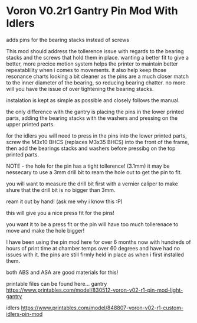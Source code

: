 # Voron V0.2r1 Gantry Pin Mod With Idlers
 adds pins for the bearing stacks instead of screws

This mod should address the tollerence issue with regards to the bearing stacks and the screws that hold them in place.
wanting a better fit to give a better, more precice motion system helps the printer to maintain better repeatablility when i comes to movements.
it also help keep those resonance charts looking a bit cleaner as the pins are a much closer match to the inner diameter of the bearing, so reducing bearing chatter.
no more will you have the issue of over tightening the bearing stacks.

instalation is kept as simple as possible and closely follows the manual.

the only difference with the gantry is placing the pins in the lower printed parts, adding the bearing stacks with the washers and pressing on the upper printed parts.

for the idlers you will need to press in the pins into the lower printed parts, screw the M3x10 BHCS (replaces M3x35 BHCS) into the front of the frame, then add the bearings stacks and washers before pressibg on the top printed parts.

NOTE - the hole for the pin has a tight tollerence! (3.1mm) it may be nessecary to use a 3mm drill bit to ream the hole out to get the pin to fit.

you will want to measure the drill bit first with a vernier caliper to make shure that the drill bit is no bigger than 3mm.

ream it out by hand! (ask me why i know this :P)

this will give you a nice press fit for the pins!

you want it to be a press fit or the pin will have too much tollerenace to move and make the hole bigger!

I have been using the pin mod here for over 6 months now with hundreds of hours of print time at chamber temps over 60 degrees and have had no issues with it. the pins are still firmly held in place as when i first installed them.

both ABS and ASA are good materials for this!

printable files can be found here...
gantry
https://www.printables.com/model/830512-voron-v02-r1-pin-mod-light-gantry

idlers
https://www.printables.com/model/848807-voron-v02-r1-custom-idlers-pin-mod